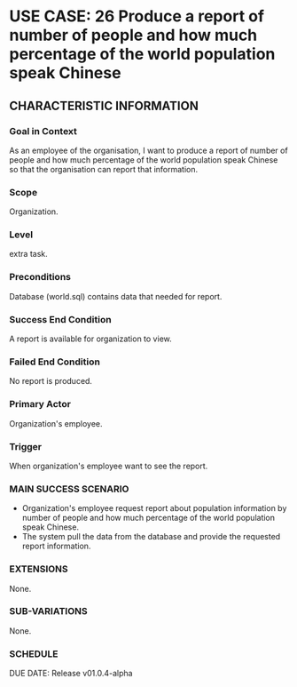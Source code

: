 # USE CASE: 26 Produce a report of number of people and how much percentage of the world population speak Chinese
## CHARACTERISTIC INFORMATION
### Goal in Context
As an employee of the organisation, I want to produce a report of number of people and how much percentage of the world population speak Chinese so that the organisation can report that information.
### Scope
Organization.

### Level
extra task.

### Preconditions
Database (world.sql) contains data that needed for report.

### Success End Condition
A report is available for organization to view.

### Failed End Condition
No report is produced.

### Primary Actor
Organization's employee.

### Trigger
When organization's employee want to see the report.

### MAIN SUCCESS SCENARIO
* Organization's employee request report about population information by number of people and how much percentage of the world population speak Chinese.
* The system pull the data from the database and provide the requested report information.

### EXTENSIONS
None.

### SUB-VARIATIONS
None.

### SCHEDULE
DUE DATE: Release v01.0.4-alpha
